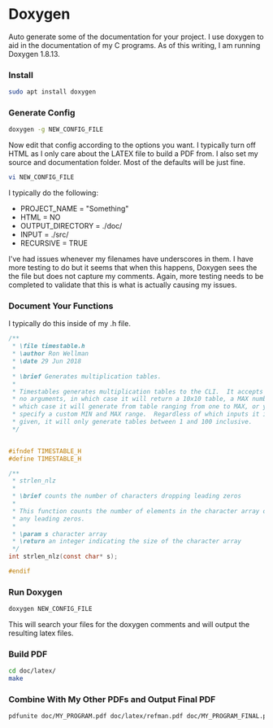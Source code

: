 # Doxygen
Auto generate some of the documentation for your project.  I use doxygen to aid in the documentation of my C programs.  As of this writing, I am running Doxygen 1.8.13.

### Install
```bash
sudo apt install doxygen
```

### Generate Config
```bash
doxygen -g NEW_CONFIG_FILE
```

Now edit that config according to the options you want.  I typically turn off HTML as I only care about the LATEX file to build a PDF from. I also set my source and documentation folder.  Most of the defaults will be just fine.

```bash
vi NEW_CONFIG_FILE
```
I typically do the following:
 - PROJECT_NAME     = "Something"
 - HTML             = NO
 - OUTPUT_DIRECTORY = ./doc/
 - INPUT            = ./src/
 - RECURSIVE        = TRUE

I've had issues whenever my filenames have underscores in them.  I have more testing to do but it seems that when this happens, Doxygen sees the the file but does not capture my comments. Again, more testing needs to be completed to validate that this is what is actually causing my issues.

### Document Your Functions
I typically do this inside of my .h file.
```c
/**
 * \file timestable.h
 * \author Ron Wellman
 * \date 29 Jun 2018
 *
 * \brief Generates multiplication tables.
 *
 * Timestables generates multiplication tables to the CLI.  It accepts either
 * no arguments, in which case it will return a 10x10 table, a MAX number in
 * which case it will generate from table ranging from one to MAX, or you can
 * specify a custom MIN and MAX range.  Regardless of which inputs it is
 * given, it will only generate tables between 1 and 100 inclusive.
 */


#ifndef TIMESTABLE_H
#define TIMESTABLE_H

/**
 * strlen_nlz
 *
 * \brief counts the number of characters dropping leading zeros
 *
 * This function counts the number of elements in the character array dropping
 * any leading zeros.
 *
 * \param s character array
 * \return an integer indicating the size of the character array
 */
int strlen_nlz(const char* s);

#endif
```

### Run Doxygen
```bash
doxygen NEW_CONFIG_FILE
```
This will search your files for the doxygen comments and will output the resulting latex files.

### Build PDF
```bash
cd doc/latex/
make
```

### Combine With My Other PDFs and Output Final PDF
```bash
pdfunite doc/MY_PROGRAM.pdf doc/latex/refman.pdf doc/MY_PROGRAM_FINAL.pdf
```
